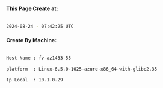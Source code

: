 
   
#### This Page Create at:

```bash

2024-08-24 - 07:42:25 UTC

```

#### Create By Machine:

```bash

Host Name : fv-az1433-55

platform  : Linux-6.5.0-1025-azure-x86_64-with-glibc2.35

Ip Local  : 10.1.0.29

```

